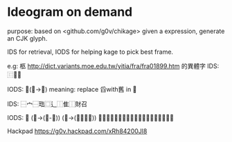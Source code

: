 Ideogram on demand
==================


purpose: based on <github.com/g0v/chikage> given a expression, generate an CJK glyph.

IDS for retrieval, IODS for helping kage to pick best frame.

e.g: 柩 <http://dict.variants.moe.edu.tw/yitia/fra/fra01899.htm> 的異體字 
IDS: ⿷𠥓舊

IODS: 𠥪(舀->舊)   meaning: replace 舀with舊 in 𠥪

IDS: ⿱宀⿱珤⿴辶⿰隹⿰財召

IODS: 𩄫 (雨->(寶-貝)) (缶->(⿲隹財召))  雨替換為寶去掉貝，缶替換為隹財召橫連。

Hackpad <https://g0v.hackpad.com/xRh84200Jl8>

